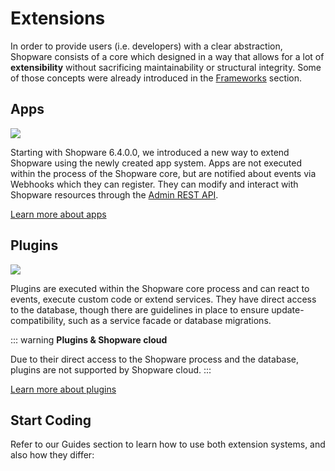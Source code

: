 # Extensions

In order to provide users \(i.e. developers\) with a clear abstraction, Shopware consists of a core which designed in a way that allows for a lot of **extensibility** without sacrificing maintainability or structural integrity. Some of those concepts were already introduced in the [Frameworks](../framework/) section.

## Apps

![](../../.gitbook/assets/app-extension-model.png)

Starting with Shopware 6.4.0.0, we introduced a new way to extend Shopware using the newly created app system. Apps are not executed within the process of the Shopware core, but are notified about events via Webhooks which they can register. They can modify and interact with Shopware resources through the [Admin REST API](https://shopware.stoplight.io/docs/admin-api).

[Learn more about apps](apps-concept)

## Plugins

![](../../.gitbook/assets/plugin-extension-model.png)

Plugins are executed within the Shopware core process and can react to events, execute custom code or extend services. They have direct access to the database, though there are guidelines in place to ensure update-compatibility, such as a service facade or database migrations.

::: warning
**Plugins & Shopware cloud**

Due to their direct access to the Shopware process and the database, plugins are not supported by Shopware cloud.
:::

[Learn more about plugins](plugins-concept)

## Start Coding

Refer to our Guides section to learn how to use both extension systems, and also how they differ:

<PageRef page="../../guides/plugins/" title="Extensions" sub="Create your first extension" />